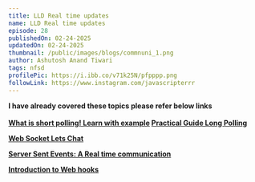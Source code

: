 ```yaml
---
title: LLD Real time updates
name: LLD Real time updates
episode: 28
publishedOn: 02-24-2025
updatedOn: 02-24-2025
thumbnail: /public/images/blogs/commnuni_1.png
author: Ashutosh Anand Tiwari
tags: nfsd
profilePic: https://i.ibb.co/v71k25N/pfpppp.png
followLink: https://www.instagram.com/javascripterrr
---
```

**I have already covered these topics please refer below links**\
\
**[What is short polling! Learn with example](https://heyashu.in/digital-garden/notes/front-end-design-system/what-is-short-polling-learn-with-example)
[Practical Guide Long Polling](https://heyashu.in/digital-garden/notes/front-end-design-system/practical-guide-long-polling)**

**[Web Socket Lets Chat](https://heyashu.in/digital-garden/notes/front-end-design-system/web-socket-lets-chat)**

**[Server Sent Events: A Real time communication](https://heyashu.in/digital-garden/notes/front-end-design-system/what-are-server-sent-events-a-real-time-communication)**

**[Introduction to Web hooks](https://heyashu.in/digital-garden/notes/front-end-design-system/what-are-web-hooks)**
